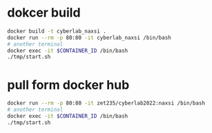 # dokcer build

```bash
docker build -t cyberlab_naxsi .
docker run --rm -p 80:80 -it cyberlab_naxsi /bin/bash
# another terminal
docker exec -it $CONTAINER_ID /bin/bash
./tmp/start.sh
```

# pull form docker hub

```bash
docker run --rm -p 80:80 -it zet235/cyberlab2022:naxsi /bin/bash
# another terminal
docker exec -it $CONTAINER_ID /bin/bash
./tmp/start.sh
```

